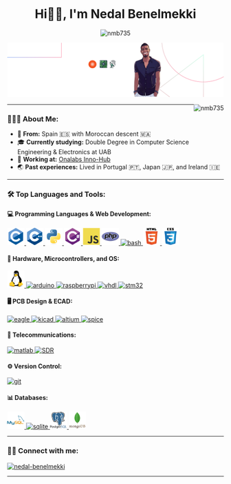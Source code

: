 <h1 align="center">Hi👋🏾, I'm Nedal Benelmekki</h1>

<p align="center"> <img src="https://komarev.com/ghpvc/?username=nmb735&label=Profile%20views&color=0e75b6&style=flat" alt="nmb735" /> </p>

![Firmware&Hardware](https://github.com/nmb735/nmb735/blob/main/Nedal%20Benelmekki%20Electronic%20Engineer%20%26%20Computer%20Science%20Engineer%20%20Firmware%20%20Hardware%20(1).png)

<p><img align="right" src="https://github-readme-stats.vercel.app/api/top-langs?username=nmb735&show_icons=true&locale=en&layout=compact&theme=gotham" alt="nmb735" /></p>

---

<h3 align="left">👨🏾‍💻 About Me:</h3>

- 🌟 **From:** Spain 🇪🇸 with Moroccan descent 🇲🇦
- 🎓 **Currently studying:** Double Degree in Computer Science Engineering & Electronics at UAB
- 💼 **Working at:** [Onalabs Inno-Hub](https://www.onalabs.com)
- 🌏 **Past experiences:** Lived in Portugal 🇵🇹, Japan 🇯🇵, and Ireland 🇮🇪

---

<h3 align="left">🛠️ Top Languages and Tools:</h3>

<h4 align="left">💻 Programming Languages & Web Development:</h4>
<p align="left"> 
<a href="https://www.cprogramming.com/" target="_blank" rel="noreferrer"> <img src="https://raw.githubusercontent.com/devicons/devicon/master/icons/c/c-original.svg" alt="c" width="40" height="40"/> </a> 
<a href="https://www.w3schools.com/cpp/" target="_blank" rel="noreferrer"> <img src="https://raw.githubusercontent.com/devicons/devicon/master/icons/cplusplus/cplusplus-original.svg" alt="cplusplus" width="40" height="40"/> </a> 
<a href="https://www.python.org" target="_blank" rel="noreferrer"> <img src="https://raw.githubusercontent.com/devicons/devicon/master/icons/python/python-original.svg" alt="python" width="40" height="40"/> </a>
<a href="https://www.w3schools.com/cs/" target="_blank" rel="noreferrer"> <img src="https://raw.githubusercontent.com/devicons/devicon/master/icons/csharp/csharp-original.svg" alt="csharp" width="40" height="40"/> </a> 
<a href="https://developer.mozilla.org/en-US/docs/Web/JavaScript" target="_blank" rel="noreferrer"> <img src="https://raw.githubusercontent.com/devicons/devicon/master/icons/javascript/javascript-original.svg" alt="javascript" width="40" height="40"/> </a>
<a href="https://nodejs.org" target="_blank" rel="noreferrer"> <img src="https://raw.githubusercontent.com/devicons/devicon/master/icons/php/php-original.svg" alt="php" width="40" height="40"/> </a>
<a href="https://www.gnu.org/software/bash/" target="_blank" rel="noreferrer"> <img src="https://www.vectorlogo.zone/logos/gnu_bash/gnu_bash-icon.svg" alt="bash" width="40" height="40"/> </a>
<a href="https://www.w3.org/html/" target="_blank" rel="noreferrer"> <img src="https://raw.githubusercontent.com/devicons/devicon/master/icons/html5/html5-original-wordmark.svg" alt="html5" width="40" height="40"/> </a>
<a href="https://www.w3schools.com/css/" target="_blank" rel="noreferrer"> <img src="https://raw.githubusercontent.com/devicons/devicon/master/icons/css3/css3-original-wordmark.svg" alt="css3" width="40" height="40"/> </a>
</p>

<h4 align="left">🔧 Hardware, Microcontrollers, and OS:</h4>
<p align="left">
<a href="https://www.linux.org/" target="_blank" rel="noreferrer"> <img src="https://raw.githubusercontent.com/devicons/devicon/master/icons/linux/linux-original.svg" alt="linux" width="40" height="40"/> </a> 
<a href="https://www.arduino.cc/" target="_blank" rel="noreferrer"> <img src="https://cdn.worldvectorlogo.com/logos/arduino-1.svg" alt="arduino" width="40" height="40"/> </a>
<a href="https://www.raspberrypi.org/" target="_blank" rel="noreferrer"> <img src="https://upload.wikimedia.org/wikipedia/en/c/cb/Raspberry_Pi_Logo.svg" alt="raspberrypi" width="40" height="40"/> </a>
<a href="https://www.intel.com/content/www/us/en/products/programmable/fpga/vhdl.html" target="_blank" rel="noreferrer"> <img src="https://static-00.iconduck.com/assets.00/vhdl-icon-512x512-0zi6d3zd.png" alt="vhdl" width="40" height="40"/> </a>
<a href="https://www.st.com/en/microcontrollers-microprocessors/stm32-32-bit-arm-cortex-mcus.html" target="_blank" rel="noreferrer"> <img src="https://encrypted-tbn0.gstatic.com/images?q=tbn:ANd9GcReNMgSPHBMdeqbNGq1hloDX6LT-aJyzGmOAQ&s" alt="stm32" width="40" height="40"/> </a>
</p>

<h4 align="left">🖥️ PCB Design & ECAD:</h4>
<p align="left">
<a href="https://www.autodesk.com/products/eagle/overview" target="_blank" rel="noreferrer"> <img src="https://yt3.googleusercontent.com/ytc/AIdro_k0PX-rjirYWUlIJb9VirExih3WZORCbFVbS2X0yhR3D7o=s900-c-k-c0x00ffffff-no-rj" alt="eagle" width="40" height="40"/> </a>
<a href="https://www.kicad.org/" target="_blank" rel="noreferrer"> <img src="https://avatars.githubusercontent.com/u/3374914?s=200&v=4" alt="kicad" width="40" height="40"/> </a>
<a href="https://www.altium.com/" target="_blank" rel="noreferrer"> <img src="https://upload.wikimedia.org/wikipedia/commons/e/ea/Altium_Designer_Logo.png" alt="altium" width="40" height="40"/> </a>
<a href="https://ngspice.sourceforge.io/" target="_blank" rel="noreferrer"> <img src="https://pbs.twimg.com/profile_images/839168408490913792/ukNPeWwa_400x400.jpg" alt="spice" width="40" height="40"/> </a>
</p>

<h4 align="left">📡 Telecommunications:</h4>
<p align="left">
<a href="https://www.mathworks.com/" target="_blank" rel="noreferrer"> <img src="https://upload.wikimedia.org/wikipedia/commons/2/21/Matlab_Logo.png" alt="matlab" width="40" height="40"/> </a>
<a href="https://www.gnuradio.org/" target="_blank" rel="noreferrer"> <img src="https://twiar.net/wp-content/uploads/2022/06/gnu-radio-logo.png" alt="SDR" width="40" height="40"/> </a>
</p>

<h4 align="left">⚙️ Version Control:</h4>
<p align="left">
<a href="https://www.electronjs.org" target="_blank" rel="noreferrer"> <img src="https://www.vectorlogo.zone/logos/git-scm/git-scm-icon.svg" alt="git" width="40" height="40"/> </a>
</p>

<h4 align="left">📊 Databases:</h4>
<p align="left">
<a href="https://www.mysql.com/" target="_blank" rel="noreferrer"> <img src="https://raw.githubusercontent.com/devicons/devicon/master/icons/mysql/mysql-original-wordmark.svg" alt="mysql" width="40" height="40"/> </a>
<a href="https://www.sqlite.org/" target="_blank" rel="noreferrer"> <img src="https://www.vectorlogo.zone/logos/sqlite/sqlite-icon.svg" alt="sqlite" width="40" height="40"/> </a>
<a href="https://www.postgresql.org" target="_blank" rel="noreferrer"> <img src="https://raw.githubusercontent.com/devicons/devicon/master/icons/postgresql/postgresql-original-wordmark.svg" alt="postgresql" width="40" height="40"/> </a>
<a href="https://www.mongodb.com/" target="_blank" rel="noreferrer"> <img src="https://raw.githubusercontent.com/devicons/devicon/master/icons/mongodb/mongodb-original-wordmark.svg" alt="mongodb" width="40" height="40"/> </a>
</p>

---

<h3 align="left">🤝🏾 Connect with me:</h3>
<p align="left">
<a href="https://linkedin.com/in/nedal-benelmekki" target="blank"><img align="center" src="https://raw.githubusercontent.com/rahuldkjain/github-profile-readme-generator/master/src/images/icons/Social/linked-in-alt.svg" alt="nedal-benelmekki" height="30" width="40" /></a>
</p>

---
